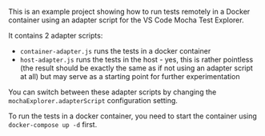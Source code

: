 This is an example project showing how to run tests remotely in a Docker container
using an adapter script for the VS Code Mocha Test Explorer.

It contains 2 adapter scripts:
* `container-adapter.js` runs the tests in a docker container
* `host-adapter.js` runs the tests in the host - yes, this is rather pointless (the result should be exactly the same as if not using an adapter script at all) but may serve as a starting point for further experimentation

You can switch between these adapter scripts by changing the `mochaExplorer.adapterScript` configuration setting.

To run the tests in a docker container, you need to start the container using `docker-compose up -d` first.
